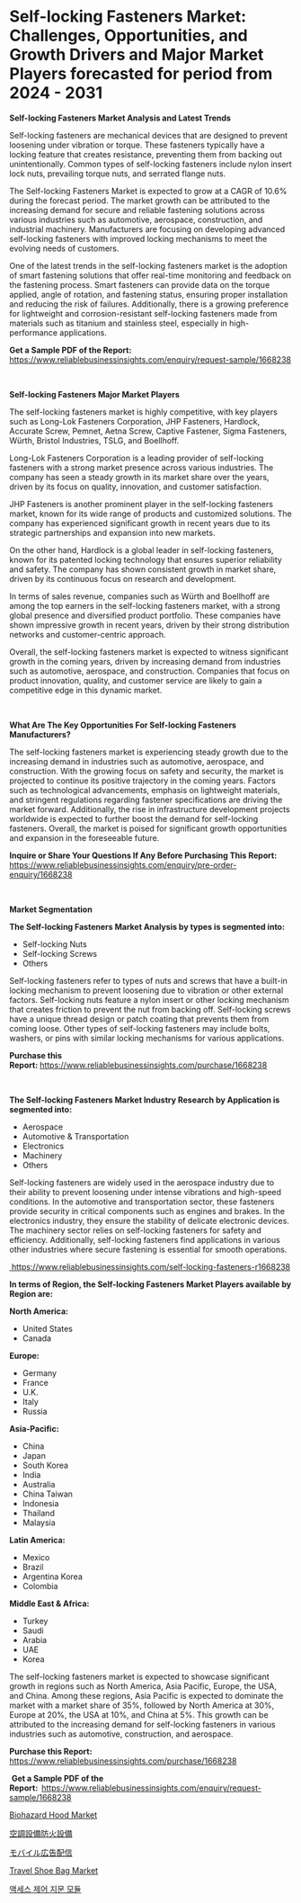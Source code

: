 <p><h1>Self-locking Fasteners Market: Challenges, Opportunities, and Growth Drivers and Major Market Players forecasted for period from 2024 - 2031</h1></p><p><strong>Self-locking Fasteners Market Analysis and Latest Trends</strong></p>
<p><p>Self-locking fasteners are mechanical devices that are designed to prevent loosening under vibration or torque. These fasteners typically have a locking feature that creates resistance, preventing them from backing out unintentionally. Common types of self-locking fasteners include nylon insert lock nuts, prevailing torque nuts, and serrated flange nuts.</p><p>The Self-locking Fasteners Market is expected to grow at a CAGR of 10.6% during the forecast period. The market growth can be attributed to the increasing demand for secure and reliable fastening solutions across various industries such as automotive, aerospace, construction, and industrial machinery. Manufacturers are focusing on developing advanced self-locking fasteners with improved locking mechanisms to meet the evolving needs of customers.</p><p>One of the latest trends in the self-locking fasteners market is the adoption of smart fastening solutions that offer real-time monitoring and feedback on the fastening process. Smart fasteners can provide data on the torque applied, angle of rotation, and fastening status, ensuring proper installation and reducing the risk of failures. Additionally, there is a growing preference for lightweight and corrosion-resistant self-locking fasteners made from materials such as titanium and stainless steel, especially in high-performance applications.</p></p>
<p><strong>Get a Sample PDF of the Report:&nbsp;</strong> <a href="https://www.reliablebusinessinsights.com/enquiry/request-sample/1668238">https://www.reliablebusinessinsights.com/enquiry/request-sample/1668238</a></p>
<p>&nbsp;</p>
<p><strong>Self-locking Fasteners Major Market Players</strong></p>
<p><p>The self-locking fasteners market is highly competitive, with key players such as Long-Lok Fasteners Corporation, JHP Fasteners, Hardlock, Accurate Screw, Pemnet, Aetna Screw, Captive Fastener, Sigma Fasteners, Würth, Bristol Industries, TSLG, and Boellhoff.</p><p>Long-Lok Fasteners Corporation is a leading provider of self-locking fasteners with a strong market presence across various industries. The company has seen a steady growth in its market share over the years, driven by its focus on quality, innovation, and customer satisfaction.</p><p>JHP Fasteners is another prominent player in the self-locking fasteners market, known for its wide range of products and customized solutions. The company has experienced significant growth in recent years due to its strategic partnerships and expansion into new markets.</p><p>On the other hand, Hardlock is a global leader in self-locking fasteners, known for its patented locking technology that ensures superior reliability and safety. The company has shown consistent growth in market share, driven by its continuous focus on research and development.</p><p>In terms of sales revenue, companies such as Würth and Boellhoff are among the top earners in the self-locking fasteners market, with a strong global presence and diversified product portfolio. These companies have shown impressive growth in recent years, driven by their strong distribution networks and customer-centric approach.</p><p>Overall, the self-locking fasteners market is expected to witness significant growth in the coming years, driven by increasing demand from industries such as automotive, aerospace, and construction. Companies that focus on product innovation, quality, and customer service are likely to gain a competitive edge in this dynamic market.</p></p>
<p>&nbsp;</p>
<p><strong>What Are The Key Opportunities For Self-locking Fasteners Manufacturers?</strong></p>
<p><p>The self-locking fasteners market is experiencing steady growth due to the increasing demand in industries such as automotive, aerospace, and construction. With the growing focus on safety and security, the market is projected to continue its positive trajectory in the coming years. Factors such as technological advancements, emphasis on lightweight materials, and stringent regulations regarding fastener specifications are driving the market forward. Additionally, the rise in infrastructure development projects worldwide is expected to further boost the demand for self-locking fasteners. Overall, the market is poised for significant growth opportunities and expansion in the foreseeable future.</p></p>
<p><strong>Inquire or Share Your Questions If Any Before Purchasing This Report:</strong> <a href="https://www.reliablebusinessinsights.com/enquiry/pre-order-enquiry/1668238">https://www.reliablebusinessinsights.com/enquiry/pre-order-enquiry/1668238</a></p>
<p>&nbsp;</p>
<p><strong>Market Segmentation</strong></p>
<p><strong>The Self-locking Fasteners Market Analysis by types is segmented into:</strong></p>
<p><ul><li>Self-locking Nuts</li><li>Self-locking Screws</li><li>Others</li></ul></p>
<p><p>Self-locking fasteners refer to types of nuts and screws that have a built-in locking mechanism to prevent loosening due to vibration or other external factors. Self-locking nuts feature a nylon insert or other locking mechanism that creates friction to prevent the nut from backing off. Self-locking screws have a unique thread design or patch coating that prevents them from coming loose. Other types of self-locking fasteners may include bolts, washers, or pins with similar locking mechanisms for various applications.</p></p>
<p><strong>Purchase this Report:&nbsp;</strong><a href="https://www.reliablebusinessinsights.com/purchase/1668238">https://www.reliablebusinessinsights.com/purchase/1668238</a></p>
<p>&nbsp;</p>
<p><strong>The Self-locking Fasteners Market Industry Research by Application is segmented into:</strong></p>
<p><ul><li>Aerospace</li><li>Automotive & Transportation</li><li>Electronics</li><li>Machinery</li><li>Others</li></ul></p>
<p><p>Self-locking fasteners are widely used in the aerospace industry due to their ability to prevent loosening under intense vibrations and high-speed conditions. In the automotive and transportation sector, these fasteners provide security in critical components such as engines and brakes. In the electronics industry, they ensure the stability of delicate electronic devices. The machinery sector relies on self-locking fasteners for safety and efficiency. Additionally, self-locking fasteners find applications in various other industries where secure fastening is essential for smooth operations.</p></p>
<p><a href="https://www.reliablebusinessinsights.com/self-locking-fasteners-r1668238">&nbsp;https://www.reliablebusinessinsights.com/self-locking-fasteners-r1668238</a></p>
<p><strong>In terms of Region, the Self-locking Fasteners Market Players available by Region are:</strong></p>
<p>
    <p> <strong> North America: </strong>
        <ul>
            <li>United States</li>
            <li>Canada</li>
        </ul>
        </p> 
    <p> <strong> Europe: </strong>
        <ul>
            <li>Germany</li>
            <li>France</li>
            <li>U.K.</li>
            <li>Italy</li>
            <li>Russia</li>
        </ul>
        </p> 
    <p> <strong> Asia-Pacific: </strong>
        <ul>
            <li>China</li>
            <li>Japan</li>
            <li>South Korea</li>
            <li>India</li>
            <li>Australia</li>
            <li>China Taiwan</li>
            <li>Indonesia</li>
            <li>Thailand</li>
            <li>Malaysia</li>
        </ul>
        </p> 
    <p> <strong> Latin America: </strong>
        <ul>
            <li>Mexico</li>
            <li>Brazil</li>
            <li>Argentina Korea</li>
            <li>Colombia</li>
        </ul>
        </p> 
    <p> <strong> Middle East & Africa: </strong>
        <ul>
            <li>Turkey</li>
            <li>Saudi</li>
            <li>Arabia</li>
            <li>UAE</li>
            <li>Korea</li>
        </ul>
    </p>
    </p>
<p><p>The self-locking fasteners market is expected to showcase significant growth in regions such as North America, Asia Pacific, Europe, the USA, and China. Among these regions, Asia Pacific is expected to dominate the market with a market share of 35%, followed by North America at 30%, Europe at 20%, the USA at 10%, and China at 5%. This growth can be attributed to the increasing demand for self-locking fasteners in various industries such as automotive, construction, and aerospace.</p></p>
<p><strong>Purchase this Report: </strong><a href="https://www.reliablebusinessinsights.com/purchase/1668238">https://www.reliablebusinessinsights.com/purchase/1668238</a></p>
<p>&nbsp;<strong>Get a Sample PDF of the Report:&nbsp;&nbsp;</strong><a href="https://www.reliablebusinessinsights.com/enquiry/request-sample/1668238">https://www.reliablebusinessinsights.com/enquiry/request-sample/1668238</a></p>
<p><strong></strong></p>
<p><p><a href="https://github.com/abdillahsp58/Market-Research-Report-List-1/blob/main/biohazard-hood-market.md">Biohazard Hood Market</a></p><p><a href="https://github.com/DayanaRunolfsdottir/Market-Research-Report-List-1/blob/main/8577475145034.md">空調設備防火設備</a></p><p><a href="https://medium.com/@saplakhanom821/%E6%90%BA%E5%B8%AF%E5%BA%83%E5%91%8A%E9%85%8D%E4%BF%A1%E5%B8%82%E5%A0%B4%E8%A6%8F%E6%A8%A1-%E3%82%B7%E3%82%A7%E3%82%A2-%E3%83%88%E3%83%AC%E3%83%B3%E3%83%89%E5%88%86%E6%9E%90%E3%83%AC%E3%83%9D%E3%83%BC%E3%83%88-%E8%A3%BD%E5%93%81%E5%88%A5-%E3%83%95%E3%82%A1%E3%83%BC%E3%82%B9%E3%83%88%E3%83%91%E3%83%BC%E3%83%86%E3%82%A3%E5%BA%83%E5%91%8A%E3%82%B5%E3%83%BC%E3%83%90%E3%83%BC-%E7%AC%AC%E4%B8%89%E8%80%85%E5%BA%83%E5%91%8A%E3%82%B5%E3%83%BC%E3%83%90%E3%83%BC-%E3%81%8A%E3%82%88%E3%81%B3%E3%82%BB%E3%82%B0%E3%83%A1%E3%83%B3%E3%83%88%E4%BA%88%E6%B8%AC-2024%E5%B9%B4-2031%E5%B9%B4-0100e068e9ad">モバイル広告配信</a></p><p><a href="https://github.com/isharif044/Market-Research-Report-List-1/blob/main/travel-shoe-bag-market.md">Travel Shoe Bag Market</a></p><p><a href="https://github.com/TobyKub4685/Market-Research-Report-List-2/blob/main/6366422153052.md">액세스 제어 지문 모듈</a></p></p>